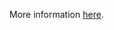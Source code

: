 More information [here](https://docs.bridgecrew.io/docs/enable-requests-on-storage-logging-for-queue-service).
